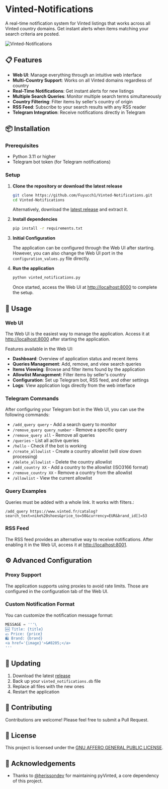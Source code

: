 # Vinted-Notifications

A real-time notification system for Vinted listings that works across all Vinted country domains. Get instant alerts
when items matching your search criteria are posted.

![Vinted-Notifications](https://github.com/user-attachments/assets/f2788511-5a8a-4a8d-8198-a4135081a3d8)

## 📋 Features

- **Web UI**: Manage everything through an intuitive web interface
- **Multi-Country Support**: Works on all Vinted domains regardless of country
- **Real-Time Notifications**: Get instant alerts for new listings
- **Multiple Search Queries**: Monitor multiple search terms simultaneously
- **Country Filtering**: Filter items by seller's country of origin
- **RSS Feed**: Subscribe to your search results with any RSS reader
- **Telegram Integration**: Receive notifications directly in Telegram

## 📦 Installation

### Prerequisites

- Python 3.11 or higher
- Telegram bot token (for Telegram notifications)

### Setup

1. **Clone the repository or download the latest release**

   ```bash
   git clone https://github.com/Fuyucch1/Vinted-Notifications.git
   cd Vinted-Notifications
   ```

   Alternatively, download the [latest release](https://github.com/Fuyucch1/Vinted-Notifications/releases/latest) and
   extract it.

2. **Install dependencies**

   ```bash
   pip install -r requirements.txt
   ```

3. **Initial Configuration**

   The application can be configured through the Web UI after starting. However, you can also change the Web UI port in
   the
   `configuration_values.py` file directly.

4. **Run the application**

   ```bash
   python vinted_notifications.py
   ```

   Once started, access the Web UI at [http://localhost:8000](http://localhost:8000) to complete the setup.

## 🚀 Usage

### Web UI

The Web UI is the easiest way to manage the application. Access it at [http://localhost:8000](http://localhost:8000)
after starting the application.

Features available in the Web UI:

- **Dashboard**: Overview of application status and recent items
- **Queries Management**: Add, remove, and view search queries
- **Items Viewing**: Browse and filter items found by the application
- **Allowlist Management**: Filter items by seller's country
- **Configuration**: Set up Telegram bot, RSS feed, and other settings
- **Logs**: View application logs directly from the web interface

### Telegram Commands

After configuring your Telegram bot in the Web UI, you can use the following commands:

- `/add_query query` - Add a search query to monitor
- `/remove_query query_number` - Remove a specific query
- `/remove_query all` - Remove all queries
- `/queries` - List all active queries
- `/hello` - Check if the bot is working
- `/create_allowlist` - Create a country allowlist (will slow down processing)
- `/delete_allowlist` - Delete the country allowlist
- `/add_country XX` - Add a country to the allowlist (ISO3166 format)
- `/remove_country XX` - Remove a country from the allowlist
- `/allowlist` - View the current allowlist

### Query Examples

Queries must be added with a whole link. It works with filters.:

   ```
   /add_query https://www.vinted.fr/catalog?search_text=nike%20shoes&price_to=50&currency=EUR&brand_id[]=53
   ```

### RSS Feed

The RSS feed provides an alternative way to receive notifications. After enabling it in the Web UI, access it
at [http://localhost:8001](http://localhost:8001).

## ⚙️ Advanced Configuration

### Proxy Support

The application supports using proxies to avoid rate limits. Those are configured in the configuration tab of the Web
UI.

### Custom Notification Format

You can customize the notification message format:

```python
MESSAGE = '''\
🆕 Title: {title}
💶 Price: {price}
🛍️ Brand: {brand}
<a href='{image}'>&#8205;</a>
'''
```

## 🔄 Updating

1. Download the latest [release](https://github.com/Fuyucch1/Vinted-Notifications/releases/latest)
2. Back up your `vinted_notifications.db` file
3. Replace all files with the new ones
4. Restart the application

## 🤝 Contributing

Contributions are welcome! Please feel free to submit a Pull Request.

## 📜 License

This project is licensed under the [GNU AFFERO GENERAL PUBLIC LICENSE](LICENSE).

## 🙏 Acknowledgements

- Thanks to [@herissondev](https://github.com/herissondev) for maintaining pyVinted, a core dependency of this project.
